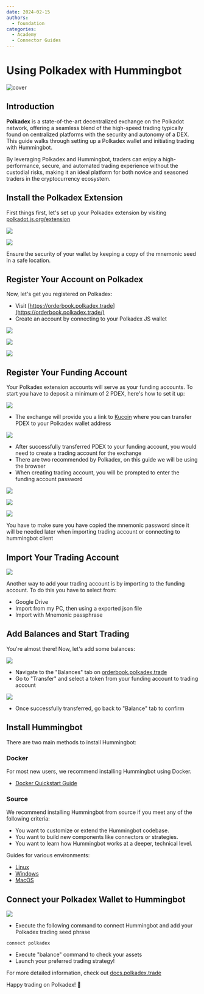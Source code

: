 ```yaml
---
date: 2024-02-15
authors:
  - foundation
categories:
  - Academy
  - Connector Guides
---
```


# Using Polkadex with Hummingbot

![cover](cover.png)

## Introduction

**Polkadex** is a state-of-the-art decentralized exchange on the Polkadot network, offering a seamless blend of the high-speed trading typically found on centralized platforms with the security and autonomy of a DEX. This guide walks through setting up a Polkadex wallet and initiating trading with Hummingbot. 

By leveraging Polkadex and Hummingbot, traders can enjoy a high-performance, secure, and automated trading experience without the custodial risks, making it an ideal platform for both novice and seasoned traders in the cryptocurrency ecosystem.

<!-- more -->


## Install the Polkadex Extension

First things first, let's set up your Polkadex extension by visiting [polkadot.js.org/extension](https://polkadot.js.org/extension/)

![](image1.png)

![](image2.png)

Ensure the security of your wallet by keeping a copy of the mnemonic seed in a safe location.

## Register Your Account on Polkadex

Now, let's get you registered on Polkadex:

- Visit [https://orderbook.polkadex.trade](https://orderbook.polkadex.trade/)
- Create an account by connecting to your Polkadex JS wallet

![](image3.png)

![](image3a.png)

![](!image3b.png)

## Register Your Funding Account

Your Polkadex extension accounts will serve as your funding accounts. To start you have to deposit a minimum of 2 PDEX, here's how to set it up:

![](image4.png)

- The exchange will provide you a link to [Kucoin](https://www.kucoin.com/trade/PDEX-USDT) where you can transfer PDEX to your Polkadex wallet address

![](image4a.png)

- After successfully transferred PDEX to your funding account, you would need to create a trading account for the exchange
- There are two recommended by Polkadex, on this guide we will be using the browser
- When creating trading account, you will be prompted to enter the funding account password

![](image4b.png)

![](image4c.png)

![](image4d.png)

You have to make sure you have copied the mnemonic password since it will be needed later when importing trading account or connecting to hummingbot client

## Import Your Trading Account

![](image5.png)

Another way to add your trading account is by importing to the funding account. To do this you have to select from:

- Google Drive
- Import from my PC, then using a exported json file 
- Import with Mnemonic passphrase

## Add Balances and Start Trading

You're almost there! Now, let's add some balances:

![](image6.png)

- Navigate to the "Balances" tab on [orderbook.polkadex.trade](https://orderbook.polkadex.trade/)
- Go to "Transfer" and select a token from your funding account to trading account

![](image7.png)

- Once successfully transferred, go back to "Balance" tab to confirm



## Install Hummingbot


There are two main methods to install Hummingbot:

### Docker

For most new users, we recommend installing Hummingbot using Docker.

- [Docker Quickstart Guide](https://hummingbot.org/academy-content/docker-installation-guide/)

### Source

We recommend installing Hummingbot from source if you meet any of the following criteria:

- You want to customize or extend the Hummingbot codebase.
- You want to build new components like connectors or strategies.
- You want to learn how Hummingbot works at a deeper, technical level.

Guides for various environments:

  - [Linux](../../../installation/linux.md)
  - [Windows](../../../installation/windows.md)
  - [MacOS](../../../installation/mac.md)


## Connect your Polkadex Wallet to Hummingbot

![](image8.png)

- Execute the following command to connect Hummingbot and add your Polkadex trading seed phrase

```
connect polkadex

```

- Execute "balance" command to check your assets 
- Launch your preferred trading strategy!


For more detailed information, check out [docs.polkadex.trade](https://docs.polkadex.trade/polkadexOrderbookFAQHowToTransferDeposits/)


Happy trading on Polkadex! 🚀